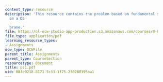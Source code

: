 ```yaml
---
content_type: resource
description: 'This resource contains the problem based on fundamental string ending
  on a D5

  brane.'
file: https://ol-ocw-studio-app-production.s3.amazonaws.com/courses/8-871-selected-topics-in-theoretical-particle-physics-branes-and-gauge-theory-dynamics-fall-2004/08fe921881715c331f752f0288395ba1_ps1.pdf
file_type: application/pdf
learning_resource_types:
- Assignments
ocw_type: OCWFile
parent_title: Assignments
parent_type: CourseSection
resourcetype: Document
title: ps1.pdf
uid: 08fe9218-8171-5c33-1f75-2f0288395ba1
---
```

